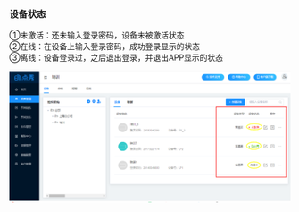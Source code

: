 ### 设备状态
①未激活：还未输入登录密码，设备未被激活状态   
②在线：在设备上输入登录密码，成功登录显示的状态     
③离线：设备登录过，之后退出登录，并退出APP显示的状态

![avatar](../images/terminal/8-1.png)
